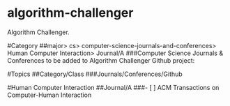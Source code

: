 # algorithm-challenger
Algorithm Challenger.

#Category
##major> cs> computer-science-journals-and-conferences> Human Computer Interaction> Journal/A
###Computer Science Journals & Conferences to be added to Algorithm Challenger Github project:

#Topics
##Category/Class
###Journals/Conferences/Github

#Human Computer Interaction
##Journal/A
###- [ ] ACM Transactions on Computer-Human Interaction


